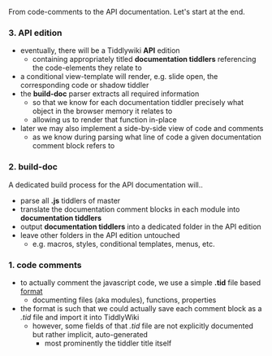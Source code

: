 From code-comments to the API documentation. Let's start at the end.

### 3. API edition

* eventually, there will be a Tiddlywiki **API** edition
    * containing appropriately titled **documentation tiddlers** referencing the code-elements they relate to
* a conditional view-template will render, e.g. slide open, the corresponding code or shadow tiddler
* the **build-doc** parser extracts all required information
   * so that we know for each documentation tiddler precisely what object in the browser memory it relates to
   * allowing us to  render that function in-place
* later we may  also implement a side-by-side view of code and comments
    * as we know during parsing what line of code a given documentation comment block refers to

### 2. build-doc

A dedicated build process for the API documentation will..
* parse all **.js** tiddlers of master
* translate the documentation comment blocks in each module into **documentation tiddlers**
* output **documentation tiddlers** into a dedicated folder in the API edition
* leave other folders in the API edition untouched
    * e.g. macros, styles, conditional templates, menus, etc.

### 1. code comments

* to actually comment the javascript code, we use a simple **.tid** file based [format](FORMAT.md)
    * documenting files (aka modules), functions, properties
* the format is such that we could actually save each comment block as a *.tid* file and import it into TiddlyWiki
    * however, some fields of that *.tid* file are not explicitly documented but rather implicit, auto-generated
        * most prominently the tiddler title itself
